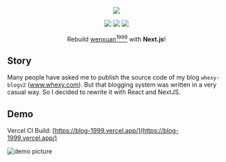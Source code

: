 <p align="center">
<img src="https://i.loli.net/2021/12/02/qnNJP8vybkj3Q6f.jpg" />
</p>

<p align="center">
<img src="https://img.shields.io/github/license/whexy/blog-1999" />
<img src="https://img.shields.io/github/deployments/whexy/blog-1999/production?label=vercel&logo=vercel&logoColor=vercel" />
<img src="https://img.shields.io/badge/Powered%20by-React-blue" />
</p>

<p align="center">
  Rebuild <a href="https://www.whexy.com">wenxuan<sup>1999</sup></a> with <b>Next.js</b>!
</p>

## Story

Many people have asked me to publish the source code of my blog `whexy-blogv2` (www.whexy.com). But that blogging system was written in a very casual way. So I decided to rewrite it with React and NextJS.

## Demo

Vercel CI Build: [https://blog-1999.vercel.app/](https://blog-1999.vercel.app/)

![demo picture](https://i.loli.net/2021/12/02/fldcHha6qI7wQvp.jpg)
